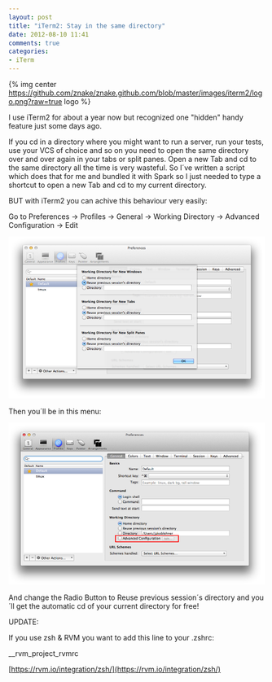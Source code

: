 ```yaml
---
layout: post
title: "iTerm2: Stay in the same directory"
date: 2012-08-10 11:41
comments: true
categories: 
- iTerm
---
```


{% img center https://github.com/znake/znake.github.com/blob/master/images/iterm2/logo.png?raw=true logo %}

I use iTerm2 for about a year now but recognized one "hidden" handy feature just some days ago. 

If you cd in a directory where you might want to run a server, run your tests, use your VCS of choice and so on you need to open the same directory over and over again in your tabs or split panes. Open a new Tab and cd to the same directory all the time is very wasteful. So I´ve written a script which does that for me and bundled it with Spark so I just needed to type a shortcut to open a new Tab and cd to my current directory. 

BUT with iTerm2 you can achive this behaviour very easily: 

Go to Preferences -> Profiles -> General -> Working Directory -> Advanced Configuration -> Edit

![first](https://github.com/znake/znake.github.com/blob/master/images/iterm2/-1.png?raw=true)

Then you´ll be in this menu:

![second](https://github.com/znake/znake.github.com/blob/master/images/iterm2/-2.png?raw=true)


And change the Radio Button to Reuse previous session´s directory and you´ll get the automatic cd of your current directory for free!

 

UPDATE:

If you use zsh & RVM you want to add this line to your .zshrc:

 

__rvm_project_rvmrc

[https://rvm.io/integration/zsh/](https://rvm.io/integration/zsh/)
